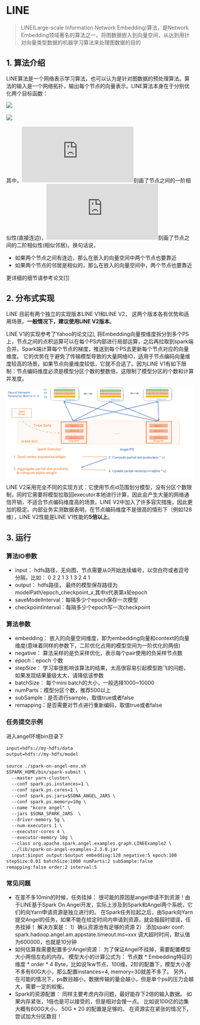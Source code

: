 # LINE

>LINE(Large-scale Information Network Embedding)算法，是Network Embedding领域著名的算法之一，将图数据嵌入到向量空间，从达到用针对向量类型数据的机器学习算法来处理图数据的目的

## 1. 算法介绍

LINE算法是一个网络表示学习算法，也可以认为是针对图数据的预处理算法。算法的输入是一个网络拓扑，输出每个节点的向量表示。LINE算法本身在于分别优化两个目标函数：

![](http://latex.codecogs.com/png.latex?\dpi{150}O_1=-\sum_{(i,j)\inE}w_{ij}\logp_1(v_i,v_j))

![](http://latex.codecogs.com/png.latex?\dpi{150}O_2=-\sum_{(i,j)\inE}w_{ij}\logp_2(v_j|v_i))

其中，![](http://latex.codecogs.com/png.latex?p_1)刻画了节点之间的一阶相似性(直接连边)，![](http://latex.codecogs.com/png.latex?p_2)刻画了节点之间的二阶相似性(相似邻居)。换句话说，

  - 如果两个节点之间有连边，那么在嵌入的向量空间中两个节点也要靠近
  - 如果两个节点的邻居是相似的，那么在嵌入的向量空间中，两个节点也要靠近

更详细的细节请参考论文[[1]](https://arxiv.org/abs/1503.03578)



## 2. 分布式实现
LINE 目前有两个独立的实现版本LINE V1和LINE V2， 这两个版本各有优势和适用场景。**一般情况下，建议使用LINE V2版本**。

LINE V1的实现参考了Yahoo的论文[[2]](https://arxiv.org/abs/1606.08495), 将Embedding向量按维度拆分到多个PS上，节点之间的点积运算可以在每个PS内部进行局部运算，之后再拉取到spark端合并。Spark端计算每个节点的梯度，推送到每个PS去更新每个节点对应的向量维度。 它的优势在于避免了传输模型导致的大量网络IO，适用于节点编码向量维度较高的场景，如果节点向量维度较低，它就不合适了。因为LINE V1有如下限制：节点编码维度必须是模型分区个数的整数倍，这限制了模型分区的个数和计算并发度。

![line_structure](../../img/line_structure.png)

LINE V2采用完全不同的实现方式：它使用节点id范围划分模型，没有分区个数限制，同时它需要将模型拉取回executor本地进行计算，因此会产生大量的网络通信开销，不适合节点编码维度高的场景。LINE V2中加入了许多容灾措施，因此更加的稳定。内部业务实测数据表明，在节点编码维度不是很高的情形下（例如128维），LINE V2性能是LINE V1性能的**5倍以上**。


## 3. 运行

### 算法IO参数
  - input： hdfs路径，无向图，节点需要从0开始连续编号，以空白符或者逗号分隔，比如：
          0	2
          2	1
          3	1
          3	2
          4	1
  - output： hdfs路径， 最终的模型保存路径为 modelPath/epoch_checkpoint_x,其中x代表第x轮epoch
  - saveModelInterval：每隔多少个epoch保存一次模型
  - checkpointInterval：每隔多少个epoch写一次checkpoint
  
### 算法参数
  - embedding： 嵌入的向量空间维度，即为embedding向量和context的向量维度(意味着同样的参数下，二阶优化占用的模型空间为一阶优化的两倍)
  - negative： 算法采样的是负采样优化，表示每个pair使用的负采样节点数
  - epoch：epoch 个数
  - stepSize： 学习率很影响该算法的结果，太高很容易引起模型跑飞的问题，如果发现结果量级太大，请降低该参数
  - batchSize： 每个mini batch的大小，一般选择1000~10000
  - numParts：模型分区个数，推荐500以上
  - subSample：是否进行sample，取值true或者false
  - remapping：是否需要对节点进行重新编码，取值true或者false

### 任务提交示例
进入angel环境bin目录下
```
input=hdfs://my-hdfs/data
output=hdfs://my-hdfs/model

source ./spark-on-angel-env.sh
$SPARK_HOME/bin/spark-submit \
  --master yarn-cluster\
  --conf spark.ps.instances=1 \
  --conf spark.ps.cores=1 \
  --conf spark.ps.jars=$SONA_ANGEL_JARS \
  --conf spark.ps.memory=10g \
  --name "kcore angel" \
  --jars $SONA_SPARK_JARS  \
  --driver-memory 5g \
  --num-executors 1 \
  --executor-cores 4 \
  --executor-memory 10g \
  --class org.apache.spark.angel.examples.graph.LINEExample2 \
  ../lib/spark-on-angel-examples-2.3.0.jar
  input:$input output:$output embedding:128 negative:5 epoch:100 stepSize:0.01 batchSize:1000 numParts:2 subSample:false remapping:false order:2 interval:5
```

### 常见问题
  - 在差不多10min的时候，任务挂掉： 很可能的原因是angel申请不到资源！由于LINE基于Spark On Angel开发，实际上涉及到Spark和Angel两个系统，它们的向Yarn申请资源是独立进行的。 在Spark任务拉起之后，由Spark向Yarn提交Angel的任务，如果不能在给定时间内申请到资源，就会报超时错误，任务挂掉！ 解决方案是： 1）确认资源池有足够的资源 2） 添加spakr conf: spark.hadoop.angel.am.appstate.timeout.ms=xxx 调大超时时间，默认值为600000，也就是10分钟
  - 如何估算我需要配置多少Angel资源： 为了保证Angel不挂掉，需要配置模型大小两倍左右的内存。 模型大小的计算公式为： 节点数 * Embedding特征的维度 * order * 4 Byte，比如说1kw节点、100维、2阶的配置下，模型大小差不多有60G大小，那么配置instances=4, memory=30就差不多了。 另外，在可能的情况下，ps数目越小，数据传输的量会越小，但是单个ps的压力会越大，需要一定的权衡。
  - Spark的资源配置： 同样主要考虑内存问题，最好能存下2倍的输入数据。 如果内存紧张，1倍也是可以接受的，但是相对会慢一点。 比如说100亿的边集大概有600G大小， 50G * 20 的配置是足够的。 在资源实在紧张的情况下， 尝试加大分区数目！
